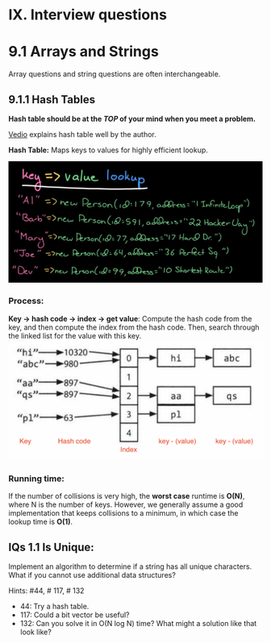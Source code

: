 # IX.  Interview questions

# **9.1 Arrays and Strings**

Array questions and string questions are often interchangeable.

## 9.1.1 Hash Tables

**Hash table should be at the ***TOP*** of your mind when you meet a problem.**

[Vedio](https://www.youtube.com/watch?v=shs0KM3wKv8&list=PLI1t_8YX-Apv-UiRlnZwqqrRT8D1RhriX&index=13) explains hash table well by the author.

**Hash Table:** Maps keys to values for highly efficient lookup.

<img src="9.1hashtable.png" />

### Process:

**Key -> hash code -> index -> get value**:
Compute the hash code from the key, and then compute the index from the hash code. Then, search through the linked list for the value with this key.
<img src="9.1hashtable2.png"/>

### Running time:

If the number of collisions is very high, the **worst case** runtime is **O(N)**, where N is the number of keys. However, we generally assume a good implementation that keeps collisions to a minimum, in which case the lookup time is **O(1)**.

## **IQs 1.1 Is Unique**: 
Implement an algorithm to determine if a string has all unique characters. What if you cannot use additional data structures?

Hints: #44, # 117, # 132

- 44: Try a hash table.
- 117: Could a bit vector be useful?
- 132: Can you solve it in O(N log N) time? What might a solution like that look like?


